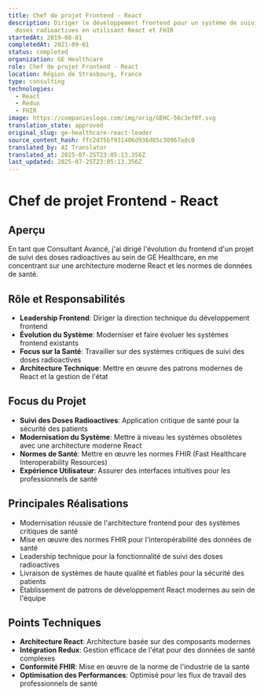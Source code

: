 ```yaml
---
title: Chef de projet Frontend - React
description: Diriger le développement frontend pour un système de suivi des
  doses radioactives en utilisant React et FHIR
startedAt: 2019-08-01
completedAt: 2021-09-01
status: completed
organization: GE Healthcare
role: Chef de projet Frontend - React
location: Région de Strasbourg, France
type: consulting
technologies:
  - React
  - Redux
  - FHIR
image: https://companieslogo.com/img/orig/GEHC-56c3ef0f.svg
translation_state: approved
original_slug: ge-healthcare-react-leader
source_content_hash: ffc2d75bf931406d936d85c30967adc0
translated_by: AI Translator
translated_at: 2025-07-25T23:05:13.356Z
last_updated: 2025-07-25T23:05:13.356Z
---
```


# Chef de projet Frontend - React

## Aperçu

En tant que Consultant Avancé, j'ai dirigé l'évolution du frontend d'un projet de suivi des doses radioactives au sein de GE Healthcare, en me concentrant sur une architecture moderne React et les normes de données de santé.

## Rôle et Responsabilités

- **Leadership Frontend**: Diriger la direction technique du développement frontend
- **Évolution du Système**: Moderniser et faire évoluer les systèmes frontend existants
- **Focus sur la Santé**: Travailler sur des systèmes critiques de suivi des doses radioactives
- **Architecture Technique**: Mettre en œuvre des patrons modernes de React et la gestion de l'état

## Focus du Projet

- **Suivi des Doses Radioactives**: Application critique de santé pour la sécurité des patients
- **Modernisation du Système**: Mettre à niveau les systèmes obsolètes avec une architecture moderne React
- **Normes de Santé**: Mettre en œuvre les normes FHIR (Fast Healthcare Interoperability Resources)
- **Expérience Utilisateur**: Assurer des interfaces intuitives pour les professionnels de santé

## Principales Réalisations

- Modernisation réussie de l'architecture frontend pour des systèmes critiques de santé
- Mise en œuvre des normes FHIR pour l'interopérabilité des données de santé
- Leadership technique pour la fonctionnalité de suivi des doses radioactives
- Livraison de systèmes de haute qualité et fiables pour la sécurité des patients
- Établissement de patrons de développement React modernes au sein de l'équipe

## Points Techniques

- **Architecture React**: Architecture basée sur des composants modernes
- **Intégration Redux**: Gestion efficace de l'état pour des données de santé complexes
- **Conformité FHIR**: Mise en œuvre de la norme de l'industrie de la santé
- **Optimisation des Performances**: Optimisé pour les flux de travail des professionnels de santé

